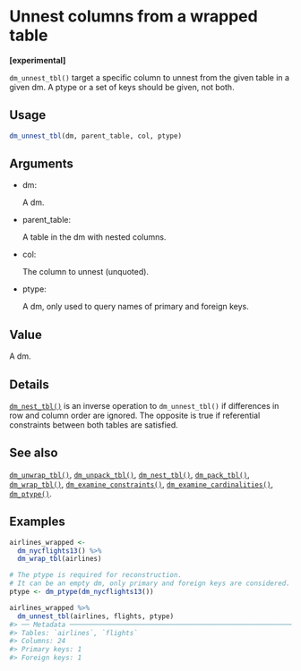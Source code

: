 # Unnest columns from a wrapped table

**\[experimental\]**

`dm_unnest_tbl()` target a specific column to unnest from the given
table in a given dm. A ptype or a set of keys should be given, not both.

## Usage

``` r
dm_unnest_tbl(dm, parent_table, col, ptype)
```

## Arguments

- dm:

  A dm.

- parent_table:

  A table in the dm with nested columns.

- col:

  The column to unnest (unquoted).

- ptype:

  A dm, only used to query names of primary and foreign keys.

## Value

A dm.

## Details

[`dm_nest_tbl()`](https://dm.cynkra.com/dev/reference/dm_nest_tbl.md) is
an inverse operation to `dm_unnest_tbl()` if differences in row and
column order are ignored. The opposite is true if referential
constraints between both tables are satisfied.

## See also

[`dm_unwrap_tbl()`](https://dm.cynkra.com/dev/reference/dm_unwrap_tbl.md),
[`dm_unpack_tbl()`](https://dm.cynkra.com/dev/reference/dm_unpack_tbl.md),
[`dm_nest_tbl()`](https://dm.cynkra.com/dev/reference/dm_nest_tbl.md),
[`dm_pack_tbl()`](https://dm.cynkra.com/dev/reference/dm_pack_tbl.md),
[`dm_wrap_tbl()`](https://dm.cynkra.com/dev/reference/dm_wrap_tbl.md),
[`dm_examine_constraints()`](https://dm.cynkra.com/dev/reference/dm_examine_constraints.md),
[`dm_examine_cardinalities()`](https://dm.cynkra.com/dev/reference/dm_examine_cardinalities.md),
[`dm_ptype()`](https://dm.cynkra.com/dev/reference/dm_ptype.md).

## Examples

``` r
airlines_wrapped <-
  dm_nycflights13() %>%
  dm_wrap_tbl(airlines)

# The ptype is required for reconstruction.
# It can be an empty dm, only primary and foreign keys are considered.
ptype <- dm_ptype(dm_nycflights13())

airlines_wrapped %>%
  dm_unnest_tbl(airlines, flights, ptype)
#> ── Metadata ────────────────────────────────────────────────────────────────────
#> Tables: `airlines`, `flights`
#> Columns: 24
#> Primary keys: 1
#> Foreign keys: 1
```

